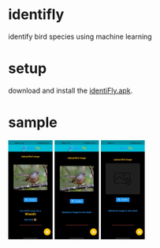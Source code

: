 # identifly

identify bird species using machine learning

# setup

download and install the <a href="assets/identiFly.apk" download>identiFly.apk</a>.

# sample

<img src="assets/img1.jpg" height=200px>
<img src="assets/img2.jpg" height=200px>
<img src="assets/img3.jpg" height=200px>

